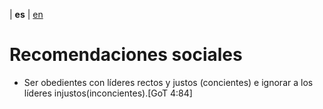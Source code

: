| **es** | [en](../english/social-recommendations.md) 

# Recomendaciones sociales

- Ser obedientes con líderes rectos y justos (concientes) e ignorar a los líderes injustos(inconcientes).[GoT 4:84]
